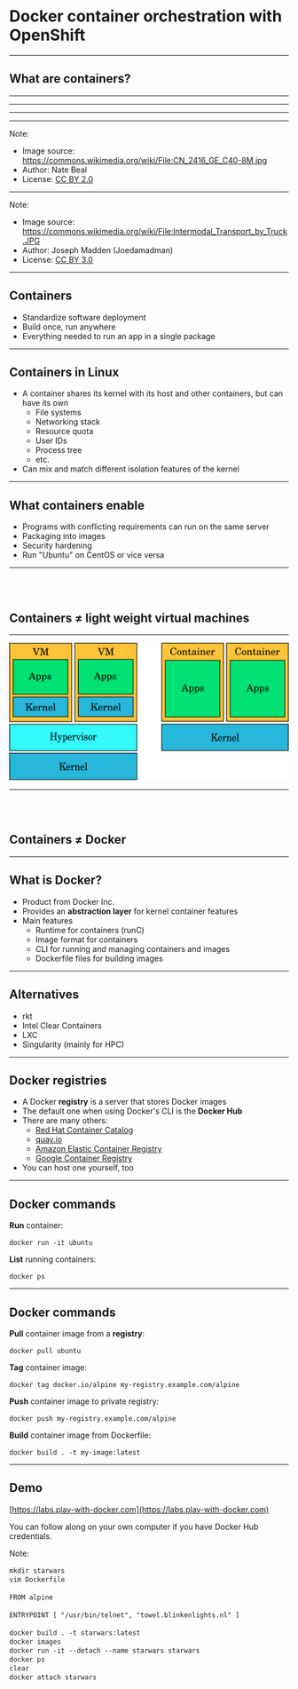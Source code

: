 # Docker container orchestration with OpenShift

<!-- .slide: data-background="img_theme/topic_background.png" -->

---

## What are containers?

---

<!-- .slide: data-background="img/old-time-cargo.jpg" -->

---

<!-- .slide: data-background="img/old-time-cargo-2.jpg" -->

---

<!-- .slide: data-background="img/modern-cargo.jpg" -->

---

<!-- .slide: data-background="img/train-cargo.jpg" -->

Note:

* Image source: https://commons.wikimedia.org/wiki/File:CN_2416_GE_C40-8M.jpg
* Author: Nate Beal
* License: [CC BY 2.0](https://creativecommons.org/licenses/by/2.0/deed.en)

---

<!-- .slide: data-background="img/truck-cargo.jpg" -->

Note:

* Image source: https://commons.wikimedia.org/wiki/File:Intermodal_Transport_by_Truck.JPG
* Author: Joseph Madden (Joedamadman)
* License: [CC BY 3.0](https://creativecommons.org/licenses/by/3.0/deed.en)

---

## Containers

* Standardize software deployment
* Build once, run anywhere
* Everything needed to run an app in a single package

---

## Containers in Linux

* A container shares its kernel with its host and other containers, but can have its own
  * File systems
  * Networking stack
  * Resource quota
  * User IDs
  * Process tree
  * etc.
* Can mix and match different isolation features of the kernel

---

## What containers enable

* Programs with conflicting requirements can run on the same server
* Packaging into images
* Security hardening
* Run "Ubuntu" on CentOS or vice versa

---

<br/>
<br/>

## Containers ≠ light weight virtual machines

---

![VMs vs. containers](img/vm_vs_container.png "VMs vs. containers")

---
<br/>
<br/>

## Containers ≠ Docker

---

## What is Docker?

* Product from Docker Inc.
* Provides an **abstraction layer** for kernel container features
* Main features
   * Runtime for containers (runC)
   * Image format for containers
   * CLI for running and managing containers and images
   * Dockerfile files for building images

---

## Alternatives

* rkt
* Intel Clear Containers
* LXC
* Singularity (mainly for HPC)

---

## Docker registries

* A Docker **registry** is a server that stores Docker images
* The default one when using Docker's CLI is the **Docker Hub**
* There are many others:
  * [Red Hat Container Catalog](https://access.redhat.com/containers/)
  * [quay.io](https://quay.io/)
  * [Amazon Elastic Container Registry](https://aws.amazon.com/ecr/)
  * [Google Container Registry](https://cloud.google.com/container-registry/)
* You can host one yourself, too

---

## Docker commands

**Run** container:
```
docker run -it ubuntu
```
**List** running containers:
```
docker ps
```

---

## Docker commands

**Pull** container image from a **registry**:
```
docker pull ubuntu
```
**Tag** container image:
```
docker tag docker.io/alpine my-registry.example.com/alpine
```
**Push** container image to private registry:
```
docker push my-registry.example.com/alpine
```
**Build** container image from Dockerfile:
```
docker build . -t my-image:latest
```

---

## Demo

[https://labs.play-with-docker.com](https://labs.play-with-docker.com)

You can follow along on your own computer if you have Docker Hub credentials.

Note:
```
mkdir starwars
vim Dockerfile

FROM alpine

ENTRYPOINT [ "/usr/bin/telnet", "towel.blinkenlights.nl" ]

docker build . -t starwars:latest
docker images
docker run -it --detach --name starwars starwars
docker ps
clear
docker attach starwars
```
